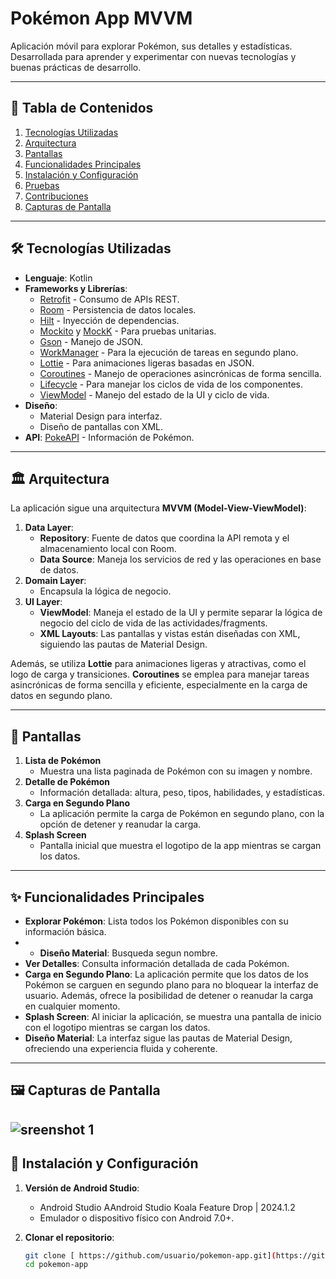 
# Pokémon App MVVM

Aplicación móvil para explorar Pokémon, sus detalles y estadísticas. Desarrollada para aprender y experimentar con nuevas tecnologías y buenas prácticas de desarrollo.

---

## 📜 Tabla de Contenidos

1. [Tecnologías Utilizadas](#-tecnologías-utilizadas)
2. [Arquitectura](#-arquitectura)
3. [Pantallas](#-pantallas)
4. [Funcionalidades Principales](#-funcionalidades-principales)
5. [Instalación y Configuración](#-instalación-y-configuración)
6. [Pruebas](#-pruebas)
7. [Contribuciones](#-contribuciones)
8. [Capturas de Pantalla](#-capturas-de-pantalla)

---

## 🛠️ Tecnologías Utilizadas

- **Lenguaje**: Kotlin
- **Frameworks y Librerías**:
  - [Retrofit](https://square.github.io/retrofit/) - Consumo de APIs REST.
  - [Room](https://developer.android.com/training/data-storage/room) - Persistencia de datos locales.
  - [Hilt](https://dagger.dev/hilt/) - Inyección de dependencias.
  - [Mockito](https://site.mockito.org/) y [MockK](https://mockk.io/) - Para pruebas unitarias.
  - [Gson](https://github.com/google/gson) - Manejo de JSON.
  - [WorkManager](https://developer.android.com/reference/androidx/work/WorkManager) - Para la ejecución de tareas en segundo plano.
  - [Lottie](https://airbnb.io/lottie/) - Para animaciones ligeras basadas en JSON.
  - [Coroutines](https://kotlinlang.org/docs/coroutines-overview.html) - Manejo de operaciones asincrónicas de forma sencilla.
  - [Lifecycle](https://developer.android.com/jetpack/androidx/releases/lifecycle) - Para manejar los ciclos de vida de los componentes.
  - [ViewModel](https://developer.android.com/topic/libraries/architecture/viewmodel) - Manejo del estado de la UI y ciclo de vida.
- **Diseño**:
  - Material Design para interfaz.
  - Diseño de pantallas con XML.
- **API**: [PokeAPI](https://pokeapi.co/) - Información de Pokémon.

---

## 🏛️ Arquitectura

La aplicación sigue una arquitectura **MVVM (Model-View-ViewModel)**:

1. **Data Layer**:
   - **Repository**: Fuente de datos que coordina la API remota y el almacenamiento local con Room.
   - **Data Source**: Maneja los servicios de red y las operaciones en base de datos.
2. **Domain Layer**:
   - Encapsula la lógica de negocio.
3. **UI Layer**:
   - **ViewModel**: Maneja el estado de la UI y permite separar la lógica de negocio del ciclo de vida de las actividades/fragments.
   - **XML Layouts**: Las pantallas y vistas están diseñadas con XML, siguiendo las pautas de Material Design.

Además, se utiliza **Lottie** para animaciones ligeras y atractivas, como el logo de carga y transiciones. **Coroutines** se emplea para manejar tareas asincrónicas de forma sencilla y eficiente, especialmente en la carga de datos en segundo plano.

---

## 📱 Pantallas

1. **Lista de Pokémon**  
   - Muestra una lista paginada de Pokémon con su imagen y nombre.
2. **Detalle de Pokémon**  
   - Información detallada: altura, peso, tipos, habilidades, y estadísticas.
3. **Carga en Segundo Plano**  
   - La aplicación permite la carga de Pokémon en segundo plano, con la opción de detener y reanudar la carga.
4. **Splash Screen**  
   - Pantalla inicial que muestra el logotipo de la app mientras se cargan los datos.

---

## ✨ Funcionalidades Principales

- **Explorar Pokémon**: Lista todos los Pokémon disponibles con su información básica.
- - **Diseño Material**: Busqueda segun nombre.
- **Ver Detalles**: Consulta información detallada de cada Pokémon.
- **Carga en Segundo Plano**: La aplicación permite que los datos de los Pokémon se carguen en segundo plano para no bloquear la interfaz de usuario. Además, ofrece la posibilidad de detener o reanudar la carga en cualquier momento.
- **Splash Screen**: Al iniciar la aplicación, se muestra una pantalla de inicio con el logotipo mientras se cargan los datos.
- **Diseño Material**: La interfaz sigue las pautas de Material Design, ofreciendo una experiencia fluida y coherente.

---

## 🖼️ Capturas de Pantalla
![sreenshot 1](https://github.com/user-attachments/assets/bbe637bb-09fc-44eb-a256-fffccfecc1bf)
---

## 🚀 Instalación y Configuración

1. **Versión de Android Studio**:
   - Android Studio AAndroid Studio Koala Feature Drop | 2024.1.2
   - Emulador o dispositivo físico con Android 7.0+.

2. **Clonar el repositorio**:
   ```bash
   git clone [ https://github.com/usuario/pokemon-app.git](https://github.com/MauGf/MauGfPokeAppMvvM.git)
   cd pokemon-app
